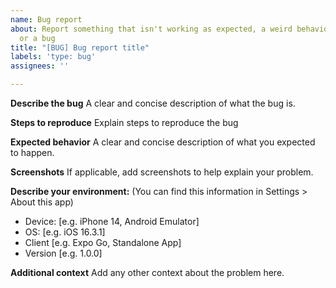 ```yaml
---
name: Bug report
about: Report something that isn't working as expected, a weird behavior, a crash
  or a bug
title: "[BUG] Bug report title"
labels: 'type: bug'
assignees: ''

---
```


**Describe the bug**
A clear and concise description of what the bug is.

**Steps to reproduce**
Explain steps to reproduce the bug

**Expected behavior**
A clear and concise description of what you expected to happen.

**Screenshots**
If applicable, add screenshots to help explain your problem.

**Describe your environment:**
(You can find this information in Settings > About this app)
 - Device: [e.g. iPhone 14, Android Emulator]
 - OS: [e.g. iOS 16.3.1]
 - Client [e.g. Expo Go, Standalone App]
 - Version [e.g. 1.0.0]

**Additional context**
Add any other context about the problem here.
